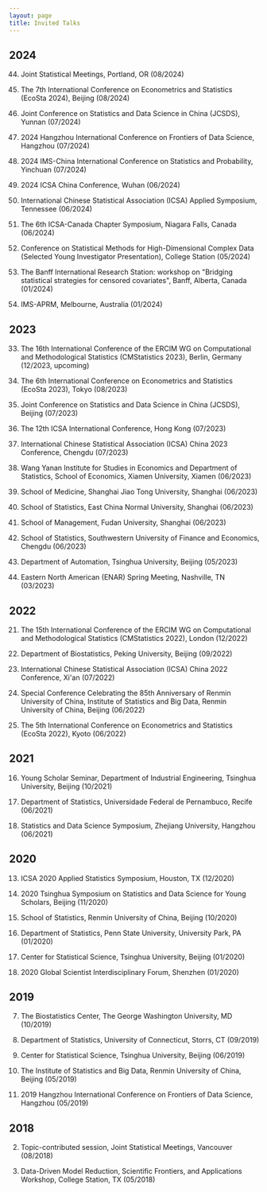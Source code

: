 ```yaml
---
layout: page
title: Invited Talks
---
```


## 2024 ##

44. Joint Statistical Meetings, Portland, OR (08/2024)

43. The 7th International Conference on Econometrics and Statistics (EcoSta 2024), Beijing (08/2024)

42. Joint Conference on Statistics and Data Science in China (JCSDS), Yunnan (07/2024)

41. 2024 Hangzhou International Conference on Frontiers of Data Science, Hangzhou (07/2024)

40. 2024 IMS-China International Conference on Statistics and Probability, Yinchuan (07/2024)

39. 2024 ICSA China Conference, Wuhan (06/2024) 

38. International Chinese Statistical Association (ICSA) Applied Symposium, Tennessee (06/2024)

37. The 6th ICSA-Canada Chapter Symposium, Niagara Falls, Canada (06/2024)

36. Conference on Statistical Methods for High-Dimensional Complex Data (Selected Young Investigator Presentation), College Station (05/2024)

35. The Banff International Research Station: workshop on "Bridging statistical strategies for censored covariates", Banff, Alberta, Canada (01/2024)

34. IMS-APRM, Melbourne, Australia (01/2024)

## 2023 ##

33. The 16th International Conference of the ERCIM WG on Computational and Methodological Statistics (CMStatistics 2023), Berlin, Germany (12/2023, upcoming)

32. The 6th International Conference on Econometrics and Statistics (EcoSta 2023), Tokyo (08/2023)

31. Joint Conference on Statistics and Data Science in China (JCSDS), Beijing (07/2023) 

30. The 12th ICSA International Conference, Hong Kong (07/2023)

29. International Chinese Statistical Association (ICSA) China 2023 Conference, Chengdu (07/2023)

28. Wang Yanan Institute for Studies in Economics and Department of Statistics, School of Economics, Xiamen University, Xiamen (06/2023)

27. School of Medicine, Shanghai Jiao Tong University, Shanghai (06/2023)

26. School of Statistics, East China Normal University, Shanghai (06/2023)

25. School of Management, Fudan University, Shanghai (06/2023)

24. School of Statistics, Southwestern University of Finance and Economics, Chengdu (06/2023)

23. Department of Automation, Tsinghua University, Beijing  (05/2023)

22. Eastern North American (ENAR) Spring Meeting,  Nashville, TN (03/2023)

## 2022 ##

21. The 15th International Conference of the ERCIM WG on Computational and Methodological Statistics (CMStatistics 2022), London (12/2022)

20. Department of Biostatistics, Peking University, Beijing (09/2022)

19. International Chinese Statistical Association (ICSA) China 2022 Conference, Xi'an (07/2022)

18. Special Conference Celebrating the 85th Anniversary of Renmin University of China, Institute of Statistics and Big Data, Renmin University of China, Beijing (06/2022)

17. The 5th International Conference on Econometrics and Statistics (EcoSta 2022), Kyoto (06/2022)

## 2021 ##

16. Young Scholar Seminar, Department of Industrial Engineering, Tsinghua University, Beijing (10/2021)

15. Department of Statistics, Universidade Federal de Pernambuco, Recife (06/2021)

14. Statistics and Data Science Symposium, Zhejiang University, Hangzhou (06/2021)

## 2020 ##

13. ICSA 2020 Applied Statistics Symposium, Houston, TX (12/2020)

12. 2020 Tsinghua Symposium on Statistics and Data Science for Young Scholars, Beijing (11/2020)

11. School of Statistics, Renmin University of China, Beijing (10/2020)

10. Department of Statistics, Penn State University, University Park, PA (01/2020)

9. Center for Statistical Science, Tsinghua University, Beijing (01/2020)

8. 2020 Global Scientist Interdisciplinary Forum, Shenzhen (01/2020)

## 2019 ##

7. The Biostatistics Center, The George Washington University, MD (10/2019)

6. Department of Statistics, University of Connecticut, Storrs, CT (09/2019)

5. Center for Statistical Science, Tsinghua University, Beijing (06/2019)

4. The Institute of Statistics and Big Data, Renmin University of China, Beijing (05/2019)

3. 2019 Hangzhou International Conference on Frontiers of Data Science, Hangzhou (05/2019)

## 2018 ##

2. Topic-contributed session, Joint Statistical Meetings, Vancouver (08/2018)

1. Data-Driven Model Reduction, Scientific Frontiers, and Applications Workshop, College Station, TX (05/2018)

